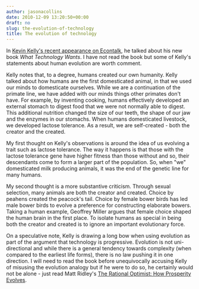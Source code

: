 ```yaml
---
author: jasonacollins
date: 2010-12-09 13:20:50+00:00
draft: no
slug: the-evolution-of-technology
title: The evolution of technology
---
```


In [Kevin Kelly's recent appearance on Econtalk](http://www.econtalk.org/archives/2010/11/kelly_on_techno.html), he talked about his new book *What Technology Wants*. I have not read the book but some of Kelly's statements about human evolution are worth comment.

Kelly notes that, to a degree, humans created our own humanity. Kelly talked about how humans are the first domesticated animal, in that we used our minds to domesticate ourselves. While we are a continuation of the primate line, we have added with our minds things other primates don't have. For example, by inventing cooking, humans effectively developed an external stomach to digest food that we were not normally able to digest. This additional nutrition changed the size of our teeth, the shape of our jaw and the enzymes in our stomachs. When humans domesticated livestock, we developed lactose tolerance. As a result, we are self-created - both the creator and the created.

My first thought on Kelly's observations is around the idea of us evolving a trait such as lactose tolerance. The way it happens is that those with the lactose tolerance gene have higher fitness than those without and so, their descendants come to form a larger part of the population. So, when "we" domesticated milk producing animals, it was the end of the genetic line for many humans.

My second thought is a more substantive criticism. Through sexual selection, many animals are both the creator and created. Choice by peahens created the peacock's tail. Choice by female bower birds has led male bower birds to evolve a preference for constructing elaborate bowers. Taking a human example, Geoffrey Miller argues that female choice shaped the human brain in the first place. To isolate humans as special in being both the creator and created is to ignore an important evolutionary force.

On a speculative note, Kelly is drawing a long bow when using evolution as part of the argument that technology is progressive. Evolution is not uni-directional and while there is a general tendency towards complexity (when compared to the earliest life forms), there is no law pushing it in one direction. I will need to read the book before unequivocally accusing Kelly of misusing the evolution analogy but if he were to do so, he certainly would not be alone - just read Matt Ridley's [The Rational Optimist: How Prosperity Evolves](https://jasoncollins.blog/ridleys-the-rational-optimist/).
